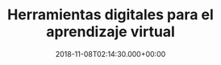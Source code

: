 ---
layout: upaded_index
title: 'Herramientas digitales para el aprendizaje virtual'
description: Presentación de la materia
date: 2018-11-08T02:14:30.000+00:00
post_image: assets/images/service-icon3.png
category_name: Doxy Jekyll Theme
category_slug: doxy-jekyll-themes
subject_folder: /i/
subject_name: hdev
---